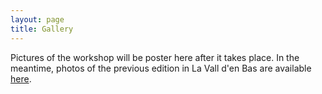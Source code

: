 ```yaml
---
layout: page
title: Gallery
---
```


Pictures of the workshop will be poster here after it takes place. In the meantime, photos of the previous edition in La Vall d'en Bas are available [here](https://wwcs2024.github.io/gallery/).

<!---

![alt](/assets/image24/gallery/IMG_8354.jpeg)
![alt](/assets/image24/gallery/IMG_8330.jpeg) 
![alt](/assets/image24/gallery/IMG_8332.jpeg) ![alt](/assets/image24/gallery/IMG_8342.jpeg)
![alt](/assets/image24/gallery/IMG_8356.jpeg)
![alt](/assets/image24/gallery/IMG_8373.jpeg)
![alt](/assets/image24/gallery/IMG_8418.jpeg)
![alt](/assets/image24/gallery/IMG_8471.jpeg)
![alt](/assets/image24/gallery/IMG_8484.jpeg)
![alt](/assets/image24/gallery/IMG_8512.jpeg)

-->